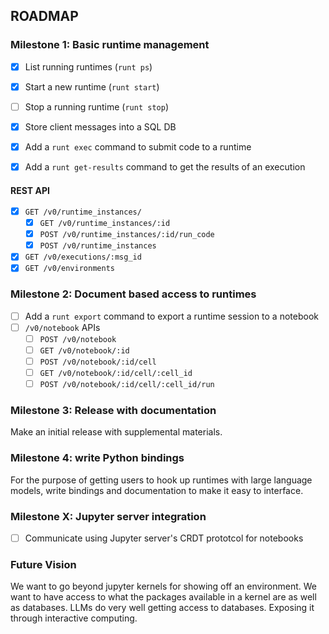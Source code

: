 ## ROADMAP

### Milestone 1: Basic runtime management

- [x] List running runtimes (`runt ps`)
- [x] Start a new runtime (`runt start`)
- [ ] Stop a running runtime (`runt stop`)
- [x] Store client messages into a SQL DB

- [x] Add a `runt exec` command to submit code to a runtime
- [x] Add a `runt get-results` command to get the results of an execution

#### REST API

- [x] `GET /v0/runtime_instances/`
  - [x] `GET /v0/runtime_instances/:id`
  - [x] `POST /v0/runtime_instances/:id/run_code`
  - [x] `POST /v0/runtime_instances`
- [x] `GET /v0/executions/:msg_id`
- [x] `GET /v0/environments`

### Milestone 2: Document based access to runtimes

- [ ] Add a `runt export` command to export a runtime session to a notebook
- [ ] `/v0/notebook` APIs
  - [ ] `POST /v0/notebook`
  - [ ] `GET /v0/notebook/:id`
  - [ ] `POST /v0/notebook/:id/cell`
  - [ ] `GET /v0/notebook/:id/cell/:cell_id`
  - [ ] `POST /v0/notebook/:id/cell/:cell_id/run`

### Milestone 3: Release with documentation

Make an initial release with supplemental materials.

### Milestone 4: write Python bindings

For the purpose of getting users to hook up runtimes with large language models, write bindings and documentation to make it easy to interface.

### Milestone X: Jupyter server integration

- [ ] Communicate using Jupyter server's CRDT prototcol for notebooks

### Future Vision

We want to go beyond jupyter kernels for showing off an environment. We want to have access to what the packages available in a kernel are as well as databases. LLMs do very well getting access to databases. Exposing it through interactive computing.

```

```
